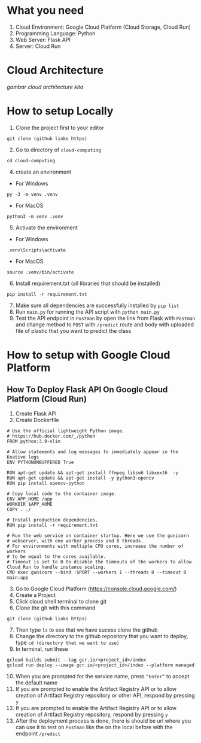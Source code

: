# What you need
1. Cloud Environment: Google Cloud Platform (Cloud Storage, Cloud Run)
2. Programming Language: Python
3. Web Server: Flask API
4. Server: Cloud Run

# Cloud Architecture
*gambar cloud architecture kita*

# How to setup Locally
1. Clone the project first to your editor
```
git clone (github links https)
```
2. Go to directory of `cloud-computing`
```
cd cloud-computing
```
4. create an environment
- For Windows
```
py -3 -m venv .venv
```
- For MacOS
```
python3 -m venv .venv
```
5. Activate the environment
- For Windows
```
.venv\Scripts\activate
```
- For MacOS
```
source .venv/bin/activate
```
6. Install requirement.txt (all libraries that should be installed)
```
pip install -r requirement.txt
```
7. Make sure all dependencies are successfully installed by `pip list`
8. Run `main.py` for running the API script with `python main.py`
9. Test the API endpoint in `Postman` by open the link from Flask with `Postman` and change method to `POST` with `/predict` route and body with uploaded file of plastic that you want to predict the class

# How to setup with Google Cloud Platform
## How To Deploy Flask API On Google Cloud Platform (Cloud Run)
1. Create Flask API
2. Create Dockerfile
```
# Use the official lightweight Python image.
# https://hub.docker.com/_/python
FROM python:3.9-slim

# Allow statements and log messages to immediately appear in the Knative logs
ENV PYTHONUNBUFFERED True

RUN apt-get update && apt-get install ffmpeg libsm6 libxext6  -y
RUN apt-get update && apt-get install -y python3-opencv
RUN pip install opencv-python

# Copy local code to the container image.
ENV APP_HOME /app
WORKDIR $APP_HOME
COPY . ./

# Install production dependencies.
RUN pip install -r requirement.txt

# Run the web service on container startup. Here we use the gunicorn
# webserver, with one worker process and 8 threads.
# For environments with multiple CPU cores, increase the number of workers
# to be equal to the cores available.
# Timeout is set to 0 to disable the timeouts of the workers to allow Cloud Run to handle instance scaling.
CMD exec gunicorn --bind :$PORT --workers 1 --threads 8 --timeout 0 main:app
```
3. Go to Google Cloud Platform (https://console.cloud.google.com/)
4. Create a Project
5. Click cloud shell terminal to clone git
6. Clone the git with this command
```
git clone (github links https)
```
7. Then type `ls` to see that we have sucess clone the github
8. Change the directory to the github repository that you want to deploy, type `cd (directory that we want to use)`
9. In terminal, run these
```
gcloud builds submit --tag gcr.io/<project_id>/index
gcloud run deploy --image gcr.io/<project_id>/index --platform managed
```
10. When you are prompted for the service name, press `“Enter”` to accept the default
name
11. If you are prompted to enable the Artifact Registry API or to allow creation of
Artifact Registry repository or other API, respond by pressing `y`
12. If you are prompted to enable the Artifact Registry API or to allow creation of
Artifact Registry repository, respond by pressing `y`
13. After the deployment process is done, there is should be url where you can use it to test on `Postman` like the on the local before with the endpoint `/predict`
